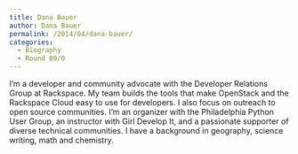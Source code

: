 ```yaml
---
title: Dana Bauer
author: Dana Bauer
permalink: /2014/04/dana-bauer/
categories:
  - Biography
  - Round 09/0
---
```

I&#8217;m a developer and community advocate with the Developer Relations Group at Rackspace. My team builds the tools that make OpenStack and the Rackspace Cloud easy to use for developers. I also focus on outreach to open source communities. I&#8217;m an organizer with the Philadelphia Python User Group, an instructor with Girl Develop It, and a passionate supporter of diverse technical communities. I have a background in geography, science writing, math and chemistry.

